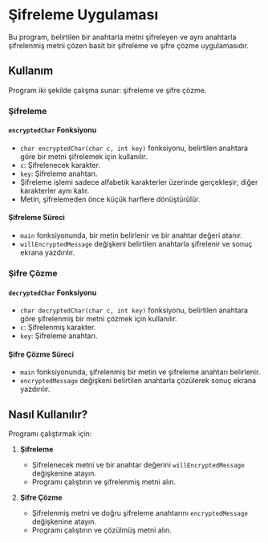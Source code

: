 # Şifreleme Uygulaması

Bu program, belirtilen bir anahtarla metni şifreleyen ve aynı anahtarla şifrelenmiş metni çözen basit bir şifreleme ve şifre çözme uygulamasıdır.

## Kullanım

Program iki şekilde çalışma sunar: şifreleme ve şifre çözme.

### Şifreleme

#### `encryptedChar` Fonksiyonu
- `char encryptedChar(char c, int key)` fonksiyonu, belirtilen anahtara göre bir metni şifrelemek için kullanılır.
- `c`: Şifrelenecek karakter.
- `key`: Şifreleme anahtarı.
- Şifreleme işlemi sadece alfabetik karakterler üzerinde gerçekleşir; diğer karakterler aynı kalır.
- Metin, şifrelemeden önce küçük harflere dönüştürülür.

#### Şifreleme Süreci
- `main` fonksiyonunda, bir metin belirlenir ve bir anahtar değeri atanır.
- `willEncryptedMessage` değişkeni belirtilen anahtarla şifrelenir ve sonuç ekrana yazdırılır.

### Şifre Çözme

#### `decryptedChar` Fonksiyonu
- `char decryptedChar(char c, int key)` fonksiyonu, belirtilen anahtara göre şifrelenmiş bir metni çözmek için kullanılır.
- `c`: Şifrelenmiş karakter.
- `key`: Şifreleme anahtarı.

#### Şifre Çözme Süreci
- `main` fonksiyonunda, şifrelenmiş bir metin ve şifreleme anahtarı belirlenir.
- `encryptedMessage` değişkeni belirtilen anahtarla çözülerek sonuç ekrana yazdırılır.

## Nasıl Kullanılır?

Programı çalıştırmak için:

1. **Şifreleme**
    - Şifrelenecek metni ve bir anahtar değerini `willEncryptedMessage` değişkenine atayın.
    - Programı çalıştırın ve şifrelenmiş metni alın.

2. **Şifre Çözme**
    - Şifrelenmiş metni ve doğru şifreleme anahtarını `encryptedMessage` değişkenine atayın.
    - Programı çalıştırın ve çözülmüş metni alın.

